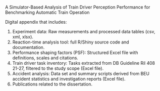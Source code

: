 A Simulator-Based Analysis of Train Driver Perception Performance for Benchmarking Automatic Train Operation

Digital appendix that includes:
1. Experiment data: Raw measurements and processed data tables (csv, xml, xlsx).
2. Reaction-time analysis tool: full R/Shiny source code and documentation.
3. Performance shaping factors (PSF): Structured Excel file with definitions, scales and citations.
4. Train driver task inventory: Tasks extracted from DB Guideline Ril 408 21-27, filtered to the study
scope (Excel file).
5. Accident analysis: Data set and summary scripts derived from BEU accident statistics and investigation
reports (Excel file).
6. Publications related to the dissertation.

